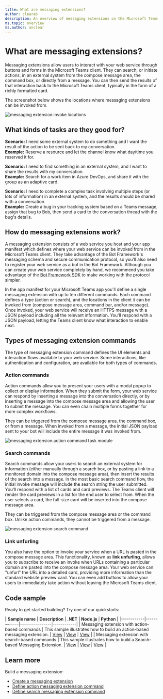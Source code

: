 ```yaml
---
title: What are messaging extensions?
author: clearab
description: An overview of messaging extensions on the Microsoft Teams platform
ms.topic: overview
ms.author: anclear
---
```

# What are messaging extensions?

Messaging extensions allow users to interact with your web service through buttons and forms in the Microsoft Teams client. They can search, or initiate actions, in an external system from the compose message area, the command box, or directly from a message. You can then send the results of that interaction back to the Microsoft Teams client, typically in the form of a richly formatted card.

The screenshot below shows the locations where messaging extensions can be invoked from.

![messaging extension invoke locations](~/assets/images/messaging-extension-invoke-locations.png)

## What kinds of tasks are they good for?

**Scenario:** I need some external system to do something and I want the result of the action to be sent back to my conversation.\
**Example:** Reserve a resource and let the channel know what day/time you reserved it for.

**Scenario:** I need to find something in an external system, and I want to share the results with my conversation.\
**Example:**  Search for a work item in Azure DevOps, and share it with the group as an adaptive card.

**Scenario:** I need to complete a complex task involving multiple steps (or lots of information) in an external system, and the results should be shared with a conversation.\
**Example:** Create a bug in your tracking system based on a Teams message, assign that bug to Bob, then send a card to the conversation thread with the bug's details.

## How do messaging extensions work?

A messaging extension consists of a web service you host and your app manifest which defines where your web service can be invoked from in the Microsoft Teams client. They take advantage of the Bot Framework's messaging schema and secure communication protocol, so you'll also need to register your web service as a bot in the Bot Framework. Although you can create your web service completely by hand, we recommend you take advantage of the [Bot Framework SDK](https://github.com/microsoft/botframework) to make working with the protocol simpler.

In the app manifest for your Microsoft Teams app you'll define a single messaging extension with up to ten different commands. Each command defines a type (action or search), and the locations in the client it can be invoked from (compose message area, command bar, and/or message). Once invoked, your web service will receive an HTTPS message with a JSON payload including all the relevant information. You'll respond with a JSON payload, letting the Teams client know what interaction to enable next.

## Types of messaging extension commands

The type of messaging extension command defines the UI elements and interaction flows available to your web service. Some interactions, like authentication and configuration, are available for both types of commands.

### Action commands

Action commands allow you to present your users with a modal popup to collect or display information. When they submit the form, your web service can respond by inserting a message into the conversation directly, or by inserting a message into the compose message area and allowing the user to submit the message. You can even chain multiple forms together for more complex workflows.

They can be triggered from the compose message area, the command box, or from a message. When invoked from a message, the initial JSON payload sent to your bot will include the entire message it was invoked from.

![messaging extension action command task module](~/assets/images/task-module.png)

### Search commands

Search commands allow your users to search an external system for information (either manually through a search box, or by pasting a link to a monitored domain into the compose message area), then insert the results of the search into a message. In the most basic search command flow, the initial invoke message will include the search string the user submitted. You'll respond with a list of cards and card previews. The Teams client will render the card previews in a list for the end user to select from. When the user selects a card, the full-size card will be inserted into the compose message area.

They can be triggered from the compose message area or the command box. Unlike action commands, they cannot be triggered from a message.

![messaging extension search command](~/assets/images/search-extension.png)

### Link unfurling

You also have the option to invoke your service when a URL is pasted in the compose message area. This functionality, known as **link unfurling**, allows you to subscribe to receive an invoke when URLs containing a particular domain are pasted into the compose message area. Your web service can "unfurl" the URL into a detailed card, providing more information than the standard website preview card. You can even add buttons to allow your users to immediately take action without leaving the Microsoft Teams client.

## Code sample

Ready to get started building? Try one of our quickstarts:

| **Sample name** | **Description** | **.NET** | **Node.js** | **Python** |
|------------|-------------|----------------|------------|
| Messaging extension with action-based commands | This sample illustrates how to build an action-based messaging extension. | [View](https://github.com/microsoft/BotBuilder-Samples/tree/master/samples/csharp_dotnetcore/51.teams-messaging-extensions-action) | [View](https://github.com/microsoft/BotBuilder-Samples/tree/master/samples/javascript_nodejs/51.teams-messaging-extensions-action) | [View](https://github.com/microsoft/BotBuilder-Samples/tree/main/samples/python/51.teams-messaging-extensions-action) |
| Messaging extension with search-based commands | This sample illustrates how to build a Search-based Messaging Extension. | [View](https://github.com/microsoft/BotBuilder-Samples/tree/master/samples/csharp_dotnetcore/50.teams-messaging-extensions-search) | [View](https://github.com/microsoft/BotBuilder-Samples/tree/master/samples/javascript_nodejs/50.teams-messaging-extensions-search) | [View](https://github.com/microsoft/BotBuilder-Samples/tree/main/samples/python/50.teams-messaging-extension-search) |

## Learn more

Build a messaging extension:

* [Create a messaging extension](~/messaging-extensions/how-to/create-messaging-extension.md)
* [Define action messaging extension command](~/messaging-extensions/how-to/action-commands/define-action-command.md)
* [Define search messaging extension command](~/messaging-extensions/how-to/search-commands/define-search-command.md)

